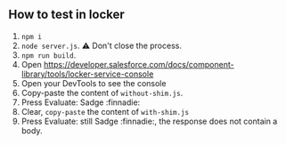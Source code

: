 ## How to test in locker
1. `npm i`
2. `node server.js`. ⚠️ Don't close the process.
2. `npm run build`.
3. Open https://developer.salesforce.com/docs/component-library/tools/locker-service-console
4. Open your DevTools to see the console
5. Copy-paste the content of `without-shim.js`.
6. Press Evaluate: Sadge :finnadie:
7. Clear, `copy-paste` the content of `with-shim.js`
8. Press Evaluate: still Sadge :finnadie:, the response does not contain a body.